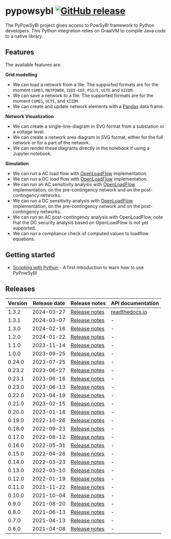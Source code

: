 # pypowsybl [![GitHub release](https://img.shields.io/github/release/powsybl/pypowsybl.svg?sort=semver)](https://github.com/powsybl/pypowsybl/releases/)
The PyPowSyBl project gives access to PowSyBl framework to Python developers. This Python integration relies on GraalVM to compile Java code to a native library.

## Features

The available features are:  

**Grid modelling**      
- We can load a network from a file. The supported formats are for the moment `CGMES`, `MATPOWER`, `IEEE-CDF`, `PSS/E`, `UCTE` and `XIIDM`.
- We can save a network to a file. The supported formats are for the moment `CGMES`, `UCTE`, and `XIIDM`.
- We can create and update network elements with a [Pandas](https://pandas.pydata.org/) data frame.  

**Network Visualization**
- We can create a single-line-diagram in SVG format from a substation or a voltage level.
- We can create a network area diagram in SVG format, either for the full network or for a part of the network.
- We can render these diagrams directly in the notebook if using a Jupyter notebook. 

**Simulation**      
- We can run a AC load flow with [OpenLoadFlow](../../simulation/powerflow/openlf.md) implementation.
- We can run a DC load flow with [OpenLoadFlow](../../simulation/powerflow/openlf.md) implementation. 
- We can run an AC sensitivity analysis with [OpenLoadFlow](../../simulation/sensitivity/openlf.md#ac-sensitivity-analysis) implementation, on the pre-contingency network and on the post-contingency networks.
- We can run a DC sensitivity analysis with [OpenLoadFlow](../../simulation/sensitivity/openlf.md#dc-sensitivity-analysis) implementation, on the pre-contingency network and on the post-contingency networks.
- We can run an AC post-contingency analysis with OpenLoadFlow, note that the DC security analysis based on OpenLoadFlow is not yet supported.
- We can run a compliance check of computed values to loadflow equations. 

## Getting started

- [Scripting with Python](../../developer/scripting/python.md) - A first introduction to learn how to use PyPowSyBl

## Releases

| Version | Release date | Release notes                                                              | API documentation                                                                 |
|---------|--------------|----------------------------------------------------------------------------|-----------------------------------------------------------------------------------|
| 1.3.2   | 2024-03-27   | [Release notes](https://github.com/powsybl/pypowsybl/releases/tag/v1.3.2)  | [readthedocs.io](https://pypowsybl.readthedocs.io/en/stable/reference/index.html) |
| 1.3.1   | 2024-03-07   | [Release notes](https://github.com/powsybl/pypowsybl/releases/tag/v1.3.1)  | -                                                                                 |
| 1.3.0   | 2024-02-16   | [Release notes](https://github.com/powsybl/pypowsybl/releases/tag/v1.3.0)  | -                                                                                 |
| 1.2.0   | 2024-01-22   | [Release notes](https://github.com/powsybl/pypowsybl/releases/tag/v1.2.0)  | -                                                                                 |                                                                            |                                                               |
| 1.1.0   | 2023-11-14   | [Release notes](https://github.com/powsybl/pypowsybl/releases/tag/v1.1.0)  | -                                                                                 |                                                                            |                                                               |
| 1.0.0   | 2023-09-25   | [Release notes](https://github.com/powsybl/pypowsybl/releases/tag/v1.0.0)  | -                                                                                 |
| 0.24.0  | 2023-07-25   | [Release notes](https://github.com/powsybl/pypowsybl/releases/tag/v0.24.0) | -                                                                                 |
| 0.23.2  | 2023-06-27   | [Release notes](https://github.com/powsybl/pypowsybl/releases/tag/v0.23.2) | -                                                                                 |
| 0.23.1  | 2023-06-16   | [Release notes](https://github.com/powsybl/pypowsybl/releases/tag/v0.23.1) | -                                                                                 |
| 0.23.0  | 2023-06-13   | [Release notes](https://github.com/powsybl/pypowsybl/releases/tag/v0.23.0) | -                                                                                 |
| 0.22.0  | 2023-04-19   | [Release notes](https://github.com/powsybl/pypowsybl/releases/tag/v0.22.0) | -                                                                                 |
| 0.21.0  | 2023-02-15   | [Release notes](https://github.com/powsybl/pypowsybl/releases/tag/v0.21.0) | -                                                                                 |
| 0.20.0  | 2023-01-18   | [Release notes](https://github.com/powsybl/pypowsybl/releases/tag/v0.20.0) | -                                                                                 |
| 0.19.0  | 2022-10-26   | [Release notes](https://github.com/powsybl/pypowsybl/releases/tag/v0.19.0) | -                                                                                 |
| 0.18.0  | 2022-09-23   | [Release notes](https://github.com/powsybl/pypowsybl/releases/tag/v0.18.0) | -                                                                                 |
| 0.17.0  | 2022-08-12   | [Release notes](https://github.com/powsybl/pypowsybl/releases/tag/v0.17.0) | -                                                                                 |
| 0.16.0  | 2022-05-31   | [Release notes](https://github.com/powsybl/pypowsybl/releases/tag/v0.16.0) | -                                                                                 |
| 0.15.0  | 2022-04-28   | [Release notes](https://github.com/powsybl/pypowsybl/releases/tag/v0.15.0) | -                                                                                 |
| 0.14.0  | 2022-03-23   | [Release notes](https://github.com/powsybl/pypowsybl/releases/tag/v0.14.0) | -                                                                                 |
| 0.13.0  | 2022-03-10   | [Release notes](https://github.com/powsybl/pypowsybl/releases/tag/v0.13.0) | -                                                                                 |
| 0.12.0  | 2022-01-19   | [Release notes](https://github.com/powsybl/pypowsybl/releases/tag/v0.12.0) | -                                                                                 |
| 0.11.0  | 2021-11-22   | [Release notes](https://github.com/powsybl/pypowsybl/releases/tag/v0.11.0) | -                                                                                 |
| 0.10.0  | 2021-10-04   | [Release notes](https://github.com/powsybl/pypowsybl/releases/tag/v0.10.0) | -                                                                                 |
| 0.9.0   | 2021-08-20   | [Release notes](https://github.com/powsybl/pypowsybl/releases/tag/v0.9.0)  | -                                                                                 |
| 0.8.0   | 2021-06-13   | [Release notes](https://github.com/powsybl/pypowsybl/releases/tag/v0.8.0)  | -                                                                                 |
| 0.7.0   | 2021-04-13   | [Release notes](https://github.com/powsybl/pypowsybl/releases/tag/v0.7.0)  | -                                                                                 |
| 0.6.0   | 2021-04-08   | [Release notes](https://github.com/powsybl/pypowsybl/releases/tag/v0.6.0)  | -                                                                                 |
